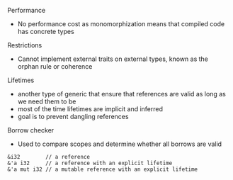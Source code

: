 Performance
* No performance cost as monomorphization means that compiled code has concrete types

Restrictions
* Cannot implement external traits on external types, known as the orphan rule or coherence

Lifetimes
* another type of generic that ensure that references are valid as long as we need them to be
* most of the time lifetimes are implicit and inferred
* goal is to prevent dangling references

Borrow checker
* Used to compare scopes and determine whether all borrows are valid
```
&i32        // a reference
&'a i32     // a reference with an explicit lifetime
&'a mut i32 // a mutable reference with an explicit lifetime
```